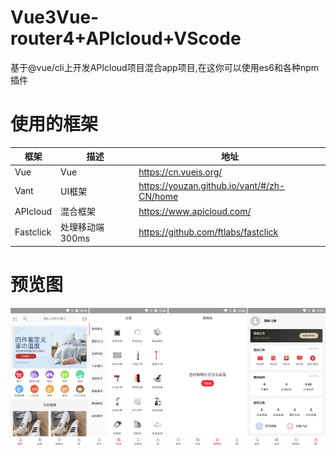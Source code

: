 # Vue3Vue-router4+APIcloud+VScode
基于@vue/cli上开发APIcloud项目混合app项目,在这你可以使用es6和各种npm插件

<!-- # 介绍
- 适配Android 4.4+, iOS 8.0+ rem适配
- 项目数据和图片来自网络，均只用于案例展示不用于其他用途 -->

# 使用的框架
|框架|描述|地址
|---|---|---|
|Vue|Vue|  https://cn.vuejs.org/|
|Vant|UI框架|  https://youzan.github.io/vant/#/zh-CN/home|
|APIcloud|混合框架| https://www.apicloud.com/
|Fastclick|处理移动端300ms|  https://github.com/ftlabs/fastclick|

# 预览图
 ![image](https://github.com/iDgex/apicloud-and-vant/blob/master/image/0.png)


